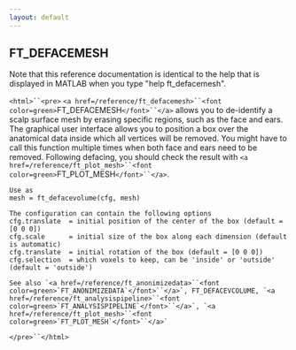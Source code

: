 ```yaml
---
layout: default
---
```


##  FT_DEFACEMESH

Note that this reference documentation is identical to the help that is displayed in MATLAB when you type "help ft_defacemesh".

`<html>``<pre>`
    `<a href=/reference/ft_defacemesh>``<font color=green>`FT_DEFACEMESH`</font>``</a>` allows you to de-identify a scalp surface mesh by erasing specific
    regions, such as the face and ears. The graphical user interface allows you to
    position a box over the anatomical data inside which all vertices will be removed.
    You might have to call this function multiple times when both face and ears need to
    be removed. Following defacing, you should check the result with `<a href=/reference/ft_plot_mesh>``<font color=green>`FT_PLOT_MESH`</font>``</a>`.
 
    Use as
    mesh = ft_defacevolume(cfg, mesh)
 
    The configuration can contain the following options
    cfg.translate  = initial position of the center of the box (default = [0 0 0])
    cfg.scale      = initial size of the box along each dimension (default is automatic)
    cfg.translate  = initial rotation of the box (default = [0 0 0])
    cfg.selection  = which voxels to keep, can be 'inside' or 'outside' (default = 'outside')
 
    See also `<a href=/reference/ft_anonimizedata>``<font color=green>`FT_ANONIMIZEDATA`</font>``</a>`, FT_DEFACEVCOLUME, `<a href=/reference/ft_analysispipeline>``<font color=green>`FT_ANALYSISPIPELINE`</font>``</a>`, `<a href=/reference/ft_plot_mesh>``<font color=green>`FT_PLOT_MESH`</font>``</a>`
`</pre>``</html>`

